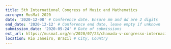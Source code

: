 ```yaml
---
title: 5th International Congress of Music and Mathematics
acronym: MusMat 2020
date: '2020-12-08' # Conference date. Ensure mm and dd are 2 digits
end_date: '2020-12-12' # Conference end date, leave empty if unknown
submission_date: '2020-09-24' # Date of submissions
ext_url: https://musmat.org/en/2020/07/23/chamada-v-congresso-internacional-musmat-2020/ # External URL to conference website
location: Rio Janeiro, Brazil # City, Country
---
```

